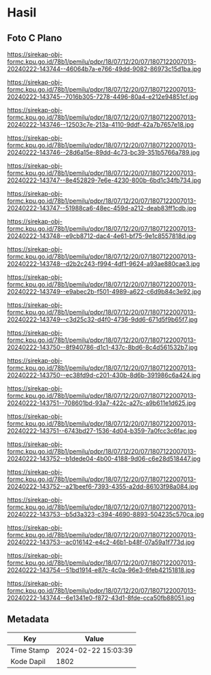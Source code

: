 # Hasil

## Foto C Plano

https://sirekap-obj-formc.kpu.go.id/78b1/pemilu/pdpr/18/07/12/20/07/1807122007013-20240222-143744--46064b7a-e766-49dd-9082-86973c15d1ba.jpg

https://sirekap-obj-formc.kpu.go.id/78b1/pemilu/pdpr/18/07/12/20/07/1807122007013-20240222-143745--7016b305-7278-4496-80a4-e212e94851cf.jpg

https://sirekap-obj-formc.kpu.go.id/78b1/pemilu/pdpr/18/07/12/20/07/1807122007013-20240222-143746--12503c7e-213a-4110-9ddf-42a7b7657e18.jpg

https://sirekap-obj-formc.kpu.go.id/78b1/pemilu/pdpr/18/07/12/20/07/1807122007013-20240222-143746--28d6a15e-89dd-4c73-bc39-351b5766a789.jpg

https://sirekap-obj-formc.kpu.go.id/78b1/pemilu/pdpr/18/07/12/20/07/1807122007013-20240222-143747--8e452829-7e6e-4230-800b-6bd1c34fb734.jpg

https://sirekap-obj-formc.kpu.go.id/78b1/pemilu/pdpr/18/07/12/20/07/1807122007013-20240222-143747--51988ca6-48ec-459d-a212-deab83ff1cdb.jpg

https://sirekap-obj-formc.kpu.go.id/78b1/pemilu/pdpr/18/07/12/20/07/1807122007013-20240222-143748--e9cb8712-dac4-4e61-bf75-9e1c8557818d.jpg

https://sirekap-obj-formc.kpu.go.id/78b1/pemilu/pdpr/18/07/12/20/07/1807122007013-20240222-143748--d2b2c243-f994-4df1-9624-a93ae880cae3.jpg

https://sirekap-obj-formc.kpu.go.id/78b1/pemilu/pdpr/18/07/12/20/07/1807122007013-20240222-143749--e9abec2b-f501-4989-a622-c6d9b84c3e92.jpg

https://sirekap-obj-formc.kpu.go.id/78b1/pemilu/pdpr/18/07/12/20/07/1807122007013-20240222-143749--c3d25c32-d4f0-4736-9dd6-671d5f9b65f7.jpg

https://sirekap-obj-formc.kpu.go.id/78b1/pemilu/pdpr/18/07/12/20/07/1807122007013-20240222-143750--8f940786-d1c1-437c-8bd6-8c4d561532b7.jpg

https://sirekap-obj-formc.kpu.go.id/78b1/pemilu/pdpr/18/07/12/20/07/1807122007013-20240222-143750--ec38fd9d-c201-430b-8d6b-391986c6a424.jpg

https://sirekap-obj-formc.kpu.go.id/78b1/pemilu/pdpr/18/07/12/20/07/1807122007013-20240222-143751--708601bd-93a7-422c-a27c-a9b611e1d625.jpg

https://sirekap-obj-formc.kpu.go.id/78b1/pemilu/pdpr/18/07/12/20/07/1807122007013-20240222-143751--6743bd27-1536-4d04-b359-7a0fcc3c6fac.jpg

https://sirekap-obj-formc.kpu.go.id/78b1/pemilu/pdpr/18/07/12/20/07/1807122007013-20240222-143752--b1dede04-4b00-4188-9d06-c6e28d518447.jpg

https://sirekap-obj-formc.kpu.go.id/78b1/pemilu/pdpr/18/07/12/20/07/1807122007013-20240222-143752--a21beef6-7393-4355-a2dd-86103f98a084.jpg

https://sirekap-obj-formc.kpu.go.id/78b1/pemilu/pdpr/18/07/12/20/07/1807122007013-20240222-143753--b5d3a323-c394-4690-8893-504235c570ca.jpg

https://sirekap-obj-formc.kpu.go.id/78b1/pemilu/pdpr/18/07/12/20/07/1807122007013-20240222-143753--ac016142-e4c2-46b1-b48f-07a59a1f773d.jpg

https://sirekap-obj-formc.kpu.go.id/78b1/pemilu/pdpr/18/07/12/20/07/1807122007013-20240222-143754--51bd1914-e87c-4c0a-96e3-6feb42151818.jpg

https://sirekap-obj-formc.kpu.go.id/78b1/pemilu/pdpr/18/07/12/20/07/1807122007013-20240222-143744--6e1341e0-f872-43d1-8fde-cca50fb88051.jpg


## Metadata

| Key        | Value               |
| ---------- | ------------------- |
| Time Stamp | 2024-02-22 15:03:39 |
| Kode Dapil | 1802                |



